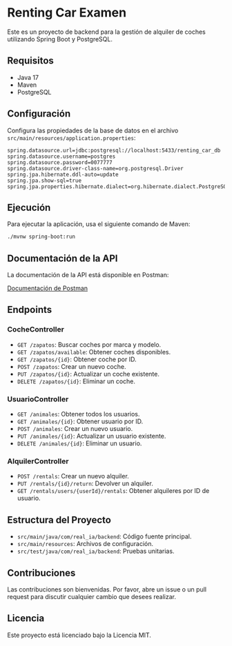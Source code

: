 # Renting Car Examen

Este es un proyecto de backend para la gestión de alquiler de coches utilizando Spring Boot y PostgreSQL.

## Requisitos

- Java 17
- Maven
- PostgreSQL

## Configuración

Configura las propiedades de la base de datos en el archivo `src/main/resources/application.properties`:

```properties
spring.datasource.url=jdbc:postgresql://localhost:5433/renting_car_db
spring.datasource.username=postgres
spring.datasource.password=0077777
spring.datasource.driver-class-name=org.postgresql.Driver
spring.jpa.hibernate.ddl-auto=update
spring.jpa.show-sql=true
spring.jpa.properties.hibernate.dialect=org.hibernate.dialect.PostgreSQLDialect
```

## Ejecución

Para ejecutar la aplicación, usa el siguiente comando de Maven:

```sh
./mvnw spring-boot:run
```

## Documentación de la API

La documentación de la API está disponible en Postman:

[Documentación de Postman](https://documenter.getpostman.com/view/40683149/2sAYk7T4dE)

## Endpoints

### CocheController

- `GET /zapatos`: Buscar coches por marca y modelo.
- `GET /zapatos/available`: Obtener coches disponibles.
- `GET /zapatos/{id}`: Obtener coche por ID.
- `POST /zapatos`: Crear un nuevo coche.
- `PUT /zapatos/{id}`: Actualizar un coche existente.
- `DELETE /zapatos/{id}`: Eliminar un coche.

### UsuarioController

- `GET /animales`: Obtener todos los usuarios.
- `GET /animales/{id}`: Obtener usuario por ID.
- `POST /animales`: Crear un nuevo usuario.
- `PUT /animales/{id}`: Actualizar un usuario existente.
- `DELETE /animales/{id}`: Eliminar un usuario.

### AlquilerController

- `POST /rentals`: Crear un nuevo alquiler.
- `PUT /rentals/{id}/return`: Devolver un alquiler.
- `GET /rentals/users/{userId}/rentals`: Obtener alquileres por ID de usuario.

## Estructura del Proyecto

- `src/main/java/com/real_ia/backend`: Código fuente principal.
- `src/main/resources`: Archivos de configuración.
- `src/test/java/com/real_ia/backend`: Pruebas unitarias.

## Contribuciones

Las contribuciones son bienvenidas. Por favor, abre un issue o un pull request para discutir cualquier cambio que desees realizar.

## Licencia

Este proyecto está licenciado bajo la Licencia MIT.
